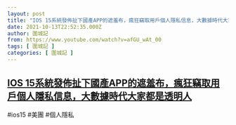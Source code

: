 ```yaml
---
layout: post
title: "IOS 15系統發佈扯下國產APP的遮羞布，瘋狂竊取用戶個人隱私信息，大數據時代大家都是透明人"
date: 2021-10-13T22:52:35.000Z
author: 圍城記
from: https://www.youtube.com/watch?v=afGU_wAt_00
tags: [ 圍城記 ]
categories: [ 圍城記 ]
---
```

<!--1634165555000-->
[IOS 15系統發佈扯下國產APP的遮羞布，瘋狂竊取用戶個人隱私信息，大數據時代大家都是透明人](https://www.youtube.com/watch?v=afGU_wAt_00)
------

<div>
#ios15 #美團 #個人隱私
</div>
